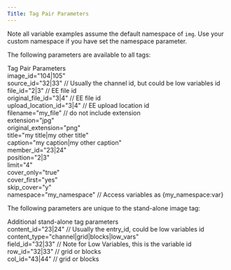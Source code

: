 ```yaml
---
Title: Tag Pair Parameters
---
```


Note all variable examples assume the default namespace of `img`. Use your custom namespace if you have set the namespace parameter.

The following parameters are available to all tags:

<div class="content-blocks__note software-docs-blocks__quick-ref">
<div class="content-blocks__note-title software-docs-blocks__quick-ref-title">
Tag Pair Parameters
</div>
image_id="104|105"<br>
source_id="32|33" // Usually the channel id, but could be low variables id<br>
file_id="2|3" // EE file id<br>
original_file_id="3|4" // EE file id<br>
upload_location_id="3|4" // EE upload location id<br>
filename="my_file" // do not include extension<br>
extension="jpg"<br>
original_extension="png"<br>
title="my title|my other title"<br>
caption="my caption|my other caption"<br>
member_id="23|24"<br>
position="2|3"<br>
limit="4"<br>
cover_only="true"<br>
cover_first="yes"<br>
skip_cover="y"<br>
namespace="my_namespace" // Access variables as {my_namespace:var}<br>
</div>

The following parameters are unique to the stand-alone image tag:

<div class="content-blocks__note software-docs-blocks__quick-ref">
<div class="content-blocks__note-title software-docs-blocks__quick-ref-title">
Additional stand-alone tag parameters
</div>
content_id="23|24" // Usually the entry_id, could be low variables id<br>
content_type="channel|grid|blocks|low_vars"<br>
field_id="32|33" // Note for Low Variables, this is the variable id<br>
row_id="32|33" // grid or blocks<br>
col_id="43|44" // grid or blocks<br>
</div>

